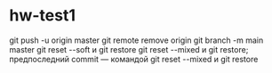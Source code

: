 # hw-test1
git push -u origin master
git remote remove origin
git branch -m main master
 git reset --soft и git restore
 git reset --mixed и git restore;
 предпоследний commit — командой git reset --mixed и git restore